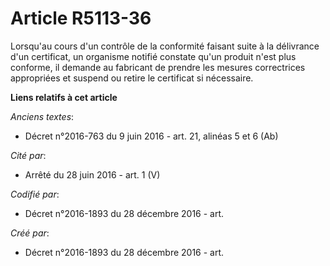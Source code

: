 # Article R5113-36

Lorsqu'au cours d'un contrôle de la conformité faisant suite à la délivrance d'un certificat, un organisme notifié constate
qu'un produit n'est plus conforme, il demande au fabricant de prendre les mesures correctrices appropriées et suspend ou
retire le certificat si nécessaire.

**Liens relatifs à cet article**

_Anciens textes_:

  - Décret n°2016-763 du 9 juin 2016 - art. 21, alinéas 5 et 6 (Ab)

_Cité par_:

  - Arrêté du 28 juin 2016 - art. 1 (V)

_Codifié par_:

  - Décret n°2016-1893 du 28 décembre 2016 - art.

_Créé par_:

  - Décret n°2016-1893 du 28 décembre 2016 - art.
